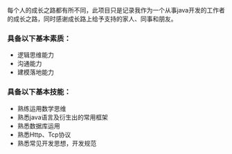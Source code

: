 每个人的成长之路都有所不同，此项目只是记录我作为一个从事java开发的工作者的成长之路，同时感谢成长路上给予支持的家人、同事和朋友。

### 具备以下基本素质：
- 逻辑思维能力
- 沟通能力
- 建模落地能力

### 具备以下基本技能：
- 熟练运用数学思维
- 熟悉java语言及衍生出的常用框架
- 熟悉数据库运用
- 熟悉Http、Tcp协议
- 熟悉常见开发思想，开发规范